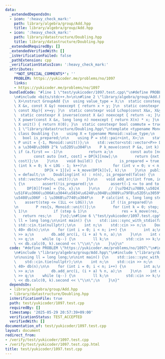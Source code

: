 ```yaml
---
data:
  _extendedDependsOn:
  - icon: ':heavy_check_mark:'
    path: library/algebra/group/Add.hpp
    title: library/algebra/group/Add.hpp
  - icon: ':heavy_check_mark:'
    path: library/datastructure/Doubling.hpp
    title: library/datastructure/Doubling.hpp
  _extendedRequiredBy: []
  _extendedVerifiedWith: []
  _isVerificationFailed: false
  _pathExtension: cpp
  _verificationStatusIcon: ':heavy_check_mark:'
  attributes:
    '*NOT_SPECIAL_COMMENTS*': ''
    PROBLEM: https://yukicoder.me/problems/no/1097
    links:
    - https://yukicoder.me/problems/no/1097
  bundledCode: "#line 1 \"test/yukicoder/1097.test.cpp\"\n#define PROBLEM \"https://yukicoder.me/problems/no/1097\"\
    \n#include <bits/stdc++.h>\n\n#line 2 \"library/algebra/group/Add.hpp\"\ntemplate<typename\
    \ X>\nstruct GroupAdd {\n  using value_type = X;\n  static constexpr X op(const\
    \ X &x, const X &y) noexcept { return x + y; }\n  static constexpr void Rchop(X&x,\
    \ const X&y){ x+=y; }\n  static constexpr void Lchop(const X&x, X&y){ y+=x; }\n\
    \  static constexpr X inverse(const X &x) noexcept { return -x; }\n  static constexpr\
    \ X power(const X &x, long long n) noexcept { return X(n) * x; }\n  static constexpr\
    \ X unit() { return X(0); }\n  static constexpr bool commute = true;\n};\n#line\
    \ 1 \"library/datastructure/Doubling.hpp\"\ntemplate <typename Monoid, int LOG>\
    \ class Doubling {\n    using X = typename Monoid::value_type;\n    int n;\n \
    \   bool is_prepared;\n\n    using P = std::pair<int, X>;\n    static constexpr\
    \ P unit = {-1, Monoid::unit()};\n    std::vector<std::vector<P>> DP;\n\n    //\
    \ a \u304B\u3089 2^k \u52D5\u304F\n    P k_move(const P &a, int k) {\n       \
    \ if (a.first == -1)\n            return a;\n        const auto [now, val] = a;\n\
    \        const auto [nxt, cost] = DP[k][now];\n        return {nxt, Monoid::op(val,\
    \ cost)};\n    }\n\n    void build() {\n        is_prepared = true;\n        for\
    \ (int k = 0; k < LOG - 1; k++)\n            for (int v = 0; v < n; v++)\n   \
    \             DP[k + 1][v] = k_move(DP[k][v], k);\n    }\n\n  public:\n    Doubling()\
    \ = default;\n    Doubling(int n) : n(n), is_prepared(false) {\n        DP.assign(LOG,\
    \ std::vector<P>(n, unit));\n    }\n\n    void add_arc(int from, int to, X x)\
    \ {\n        assert(!is_prepared);\n        assert(-1 <= to and to < n);\n   \
    \     DP[0][from] = {to, x};\n    }\n\n    // [\u7D42\u70B9,\u5024] \u8FBA\u304C\
    \u51FA\u3066\u306A\u3044\u5834\u6240\u304B\u3089\u79FB\u52D5\u3059\u308B\u5834\
    \u5408\u306F -1 \u306B\u7740\u304F\n    P calc(int s, long long step) {\n    \
    \    assert(step <= (1LL << LOG));\n        if (!is_prepared)\n            build();\n\
    \n        P res{s, Monoid::unit()};\n        for (int k = 0; step; k++, step >>=\
    \ 1)\n            if (step & 1)\n                res = k_move(res, k);\n     \
    \   return res;\n    }\n};\n#line 6 \"test/yukicoder/1097.test.cpp\"\n\nusing\
    \ ll = long long;\n\nint main() {\n    std::ios::sync_with_stdio(false);\n   \
    \ std::cin.tie(nullptr);\n\n    int n;\n    std::cin >> n;\n    Doubling<GroupAdd<ll>,\
    \ 40> db(n);\n\n    for (int i = 0; i < n; i++) {\n        int a;\n        std::cin\
    \ >> a;\n        db.add_arc(i, (i + a) % n, a);\n    }\n\n    int q;\n    std::cin\
    \ >> q;\n    while (q--) {\n        ll k;\n        std::cin >> k;\n        std::cout\
    \ << db.calc(0, k).second << \"\\n\";\n    }\n}\n"
  code: "#define PROBLEM \"https://yukicoder.me/problems/no/1097\"\n#include <bits/stdc++.h>\n\
    \n#include \"library/algebra/group/Add.hpp\"\n#include \"library/datastructure/Doubling.hpp\"\
    \n\nusing ll = long long;\n\nint main() {\n    std::ios::sync_with_stdio(false);\n\
    \    std::cin.tie(nullptr);\n\n    int n;\n    std::cin >> n;\n    Doubling<GroupAdd<ll>,\
    \ 40> db(n);\n\n    for (int i = 0; i < n; i++) {\n        int a;\n        std::cin\
    \ >> a;\n        db.add_arc(i, (i + a) % n, a);\n    }\n\n    int q;\n    std::cin\
    \ >> q;\n    while (q--) {\n        ll k;\n        std::cin >> k;\n        std::cout\
    \ << db.calc(0, k).second << \"\\n\";\n    }\n}"
  dependsOn:
  - library/algebra/group/Add.hpp
  - library/datastructure/Doubling.hpp
  isVerificationFile: true
  path: test/yukicoder/1097.test.cpp
  requiredBy: []
  timestamp: '2025-05-29 20:57:39+09:00'
  verificationStatus: TEST_ACCEPTED
  verifiedWith: []
documentation_of: test/yukicoder/1097.test.cpp
layout: document
redirect_from:
- /verify/test/yukicoder/1097.test.cpp
- /verify/test/yukicoder/1097.test.cpp.html
title: test/yukicoder/1097.test.cpp
---
```


